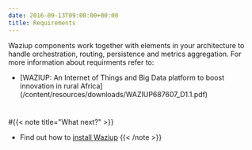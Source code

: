 ```yaml
---
date: 2016-09-13T09:00:00+00:00
title: Requirements
---
```


Waziup components work together with elements in your architecture to handle orchestration, routing, persistence and metrics aggregation. For more information about requirments refer to: 

* [WAZIUP: An Internet of Things and Big Data platform to boost innovation in rural Africa] (/content/resources/downloads/WAZIUP687607_D1.1.pdf)

#
#{{< note title="What next?" >}}
* Find out how to [install Waziup](/documentation/installation)
{{< /note >}}

